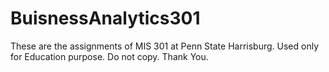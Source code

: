 # BuisnessAnalytics301
These are the assignments of MIS 301 at Penn State Harrisburg. Used only for Education purpose. Do not copy. Thank You.